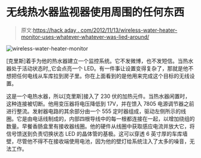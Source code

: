 # 无线热水器监视器使用周围的任何东西

> 原文:[https://hack aday . com/2012/11/13/wireless-water-heater-monitor-uses-whatever-whatever-was-lied-around/](https://hackaday.com/2012/11/13/wireless-water-heater-monitor-uses-whatever-was-lying-around/)

![](../Images/cbece19ecbc17d63ceff1aa2fba60c21.png "wireless-water-heater-monitor")

[克里斯]着手为他的热水器建立一个监控系统。它不发微博，也不发短信。当热水器处于活动状态时,,它会点亮一个 LED。有一件事让设置变得复杂了，那就是他不想把任何电线从车库拉到房子里。你在上面看到的是他用来完成这个目标的无线设置。

这是一个电热水器，所以[克里斯]接入了 230 伏的加热元件。当热水器闲置时，这种连接被切断。他用变压器将电压降低到 17V，并在馈入 7805 电源调节器之前进行整流。发射器电路的其余部分由一个 555 定时器组成，驱动左侧所示的线圈。它是由电话线制成的，内部四根导线中的每一根都连接在一起，以增加绕组的数量。早餐香肠盒里有接收器线圈。他的硬件从线圈中获取感应电流并放大它，将信号馈送到负责切换状态 LED 的晶体管的基极。这可以穿透 6 英寸厚的车库墙壁，尽管他不得不在接收端使用电池，因为他的壁灯给系统注入了太多的噪音，无法工作。